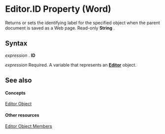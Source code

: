 
# Editor.ID Property (Word)

Returns or sets the identifying label for the specified object when the parent document is saved as a Web page. Read-only  **String** .


## Syntax

 _expression_ . **ID**

 _expression_ Required. A variable that represents an **[Editor](af0c80f5-8c8a-be0e-4475-d3b3b3bacd0d.md)** object.


## See also


#### Concepts


[Editor Object](af0c80f5-8c8a-be0e-4475-d3b3b3bacd0d.md)
#### Other resources


[Editor Object Members](d7c78e7a-b04d-a6d4-4115-f4502d819b0b.md)

